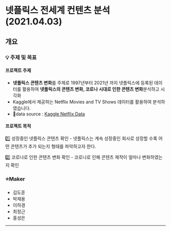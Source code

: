 # 넷플릭스 전세계 컨텐츠 분석(2021.04.03)

## 개요

### 💡 주제 및 목표
#### 프로젝트 주제
- **넷플릭스 콘텐츠 변화**를 주제로 1997년부터 2021년 까지 넷플릭스에 등록된 데이터를 활용하여 **넷플릭스의 콘텐츠 변화, 코로나 시대로 인한 콘텐츠 변화**분석하고 시각화
- Kaggle에서 제공하는 Netflix Movies and TV Shows 데이터를 활용하여 분석하였습니다.
- 🔗data source : [Kaggle Netflix Data](https://www.kaggle.com/shivamb/netflix-shows)

#### 프로젝트 목적
  1️⃣ 성장중인 넷플릭스 콘텐츠 확인
    - 넷플릭스는 계속 성장중인 회사로 성장할 수록 어떤 콘텐츠가 추가 되는지 형태를 파악하고자 한다.

  2️⃣ 코로나로 인한 콘텐츠 변화 확인
    - 코로나로 인해 콘텐츠 제작이 얼마나 변화하였는지 확인





### ⭐Maker
- 김도훈
- 박재용
- 이하경
- 최정근
- 홍성은
------------------------------------------------------------------
